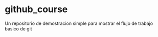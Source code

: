 # github_course
Un repositorio de demostracion simple para mostrar el flujo de trabajo basico de git
